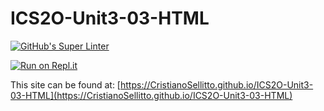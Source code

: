 # ICS2O-Unit3-03-HTML

[![GitHub's Super Linter](https://github.com/CristianoSellitto/ICS2O-Unit3-03-HTML/workflows/GitHub's%20Super%20Linter/badge.svg)](https://github.com/CristianoSellitto/ICS2O-Unit3-03-HTML/actions)

[![Run on Repl.it](https://repl.it/badge/github/CristianoSellitto/ICS2O-Unit3-03-HTML)](https://repl.it/github/CristianoSellitto/ICS2O-Unit3-03-HTML)

This site can be found at: [https://CristianoSellitto.github.io/ICS2O-Unit3-03-HTML](https://CristianoSellitto.github.io/ICS2O-Unit3-03-HTML)
